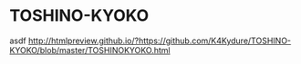# TOSHINO-KYOKO
asdf
http://htmlpreview.github.io/?https://github.com/K4Kydure/TOSHINO-KYOKO/blob/master/TOSHINOKYOKO.html
